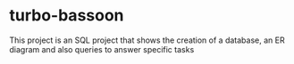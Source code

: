 # turbo-bassoon
This project is an SQL project that shows the creation of a database, an ER diagram and also queries to answer specific tasks
